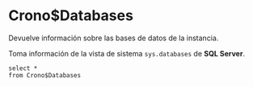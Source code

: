 ﻿---
SidebarGroup: "Metadatos base de datos"
---

# Crono$Databases

Devuelve información sobre las bases de datos de la instancia.

Toma información de la vista de sistema `sys.databases` de **SQL Server**.


```
select *
from Crono$Databases
```
